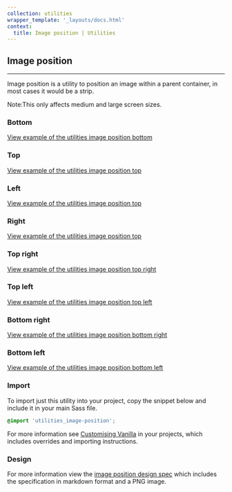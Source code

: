 ```yaml
---
collection: utilities
wrapper_template: '_layouts/docs.html'
context:
  title: Image position | Utilities
---
```


## Image position

<hr>

Image position is a utility to position an image within a parent container, in
most cases it would be a strip.

<div class="p-notification--information">
  <p class="p-notification__response">
    <span class="p-notification__status">Note:</span>This only affects medium and large screen sizes.
  </p>
</div>

### Bottom

<a href="/docs/examples/utilities/image-position/bottom/" class="js-example">
View example of the utilities image position bottom
</a>

### Top

<a href="/docs/examples/utilities/image-position/top/" class="js-example">
View example of the utilities image position top
</a>

### Left

<a href="/docs/examples/utilities/image-position/left/" class="js-example">
View example of the utilities image position top
</a>

### Right

<a href="/docs/examples/utilities/image-position/right/" class="js-example">
View example of the utilities image position top
</a>

### Top right

<a href="/docs/examples/utilities/image-position/top-right/" class="js-example">
View example of the utilities image position top right
</a>

### Top left

<a href="/docs/examples/utilities/image-position/top-left/" class="js-example">
View example of the utilities image position top left
</a>

### Bottom right

<a href="/docs/examples/utilities/image-position/bottom-right/" class="js-example">
View example of the utilities image position bottom right
</a>

### Bottom left

<a href="/docs/examples/utilities/image-position/bottom-left/" class="js-example">
View example of the utilities image position bottom left
</a>

### Import

To import just this utility into your project, copy the snippet below and include it in your main Sass file.

```scss
@import 'utilities_image-position';
```

For more information see [Customising Vanilla](/docs/customising-vanilla/) in your projects, which includes overrides and importing instructions.

### Design

For more information view the [image position design spec](https://github.com/ubuntudesign/vanilla-design/tree/master/Image%20position) which includes the specification in markdown format and a PNG image.
